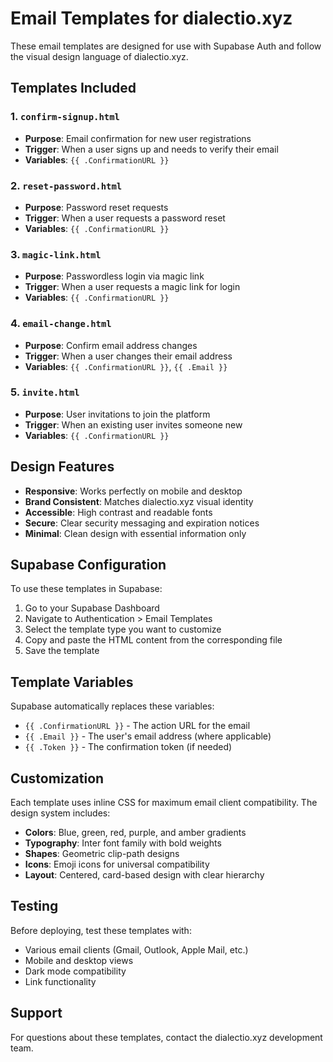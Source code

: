 # Email Templates for dialectio.xyz

These email templates are designed for use with Supabase Auth and follow the visual design language of dialectio.xyz.

## Templates Included

### 1. `confirm-signup.html`
- **Purpose**: Email confirmation for new user registrations
- **Trigger**: When a user signs up and needs to verify their email
- **Variables**: `{{ .ConfirmationURL }}`

### 2. `reset-password.html`
- **Purpose**: Password reset requests
- **Trigger**: When a user requests a password reset
- **Variables**: `{{ .ConfirmationURL }}`

### 3. `magic-link.html`
- **Purpose**: Passwordless login via magic link
- **Trigger**: When a user requests a magic link for login
- **Variables**: `{{ .ConfirmationURL }}`

### 4. `email-change.html`
- **Purpose**: Confirm email address changes
- **Trigger**: When a user changes their email address
- **Variables**: `{{ .ConfirmationURL }}`, `{{ .Email }}`

### 5. `invite.html`
- **Purpose**: User invitations to join the platform
- **Trigger**: When an existing user invites someone new
- **Variables**: `{{ .ConfirmationURL }}`

## Design Features

- **Responsive**: Works perfectly on mobile and desktop
- **Brand Consistent**: Matches dialectio.xyz visual identity
- **Accessible**: High contrast and readable fonts
- **Secure**: Clear security messaging and expiration notices
- **Minimal**: Clean design with essential information only

## Supabase Configuration

To use these templates in Supabase:

1. Go to your Supabase Dashboard
2. Navigate to Authentication > Email Templates
3. Select the template type you want to customize
4. Copy and paste the HTML content from the corresponding file
5. Save the template

## Template Variables

Supabase automatically replaces these variables:
- `{{ .ConfirmationURL }}` - The action URL for the email
- `{{ .Email }}` - The user's email address (where applicable)
- `{{ .Token }}` - The confirmation token (if needed)

## Customization

Each template uses inline CSS for maximum email client compatibility. The design system includes:

- **Colors**: Blue, green, red, purple, and amber gradients
- **Typography**: Inter font family with bold weights
- **Shapes**: Geometric clip-path designs
- **Icons**: Emoji icons for universal compatibility
- **Layout**: Centered, card-based design with clear hierarchy

## Testing

Before deploying, test these templates with:
- Various email clients (Gmail, Outlook, Apple Mail, etc.)
- Mobile and desktop views
- Dark mode compatibility
- Link functionality

## Support

For questions about these templates, contact the dialectio.xyz development team.